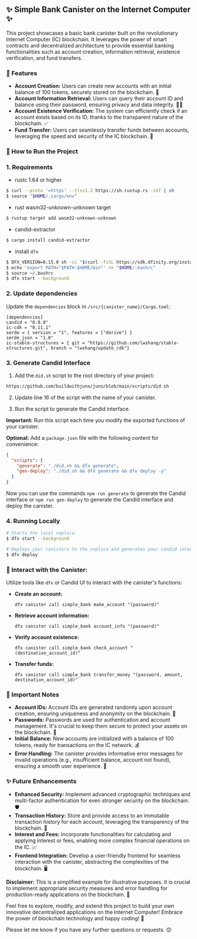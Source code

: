 ## ✨ Simple Bank Canister on the Internet Computer ✨

This project showcases a basic bank canister built on the revolutionary Internet Computer (IC) blockchain. It leverages the power of smart contracts and decentralized architecture to provide essential banking functionalities such as account creation, information retrieval, existence verification, and fund transfers.

### 🌟 Features

* **Account Creation:** Users can create new accounts with an initial balance of 100 tokens, securely stored on the blockchain. 🎁
* **Account Information Retrieval:** Users can query their account ID and balance using their password, ensuring privacy and data integrity. 🕵️‍♀️
* **Account Existence Verification:** The system can efficiently check if an account exists based on its ID, thanks to the transparent nature of the blockchain. ✅
* **Fund Transfer:** Users can seamlessly transfer funds between accounts, leveraging the speed and security of the IC blockchain. 💸

### 🚀 How to Run the Project

### 1. Requirements

* rustc 1.64 or higher
```bash
$ curl --proto '=https' --tlsv1.2 https://sh.rustup.rs -sSf | sh
$ source "$HOME/.cargo/env"
```
* rust wasm32-unknown-unknown target
```bash
$ rustup target add wasm32-unknown-unknown
```
* candid-extractor
```bash
$ cargo install candid-extractor
```
* install `dfx`
```bash
$ DFX_VERSION=0.15.0 sh -ci "$(curl -fsSL https://sdk.dfinity.org/install.sh)"
$ echo 'export PATH="$PATH:$HOME/bin"' >> "$HOME/.bashrc"
$ source ~/.bashrc
$ dfx start --background
```

### 2. Update dependencies

Update the `dependencies` block in `/src/{canister_name}/Cargo.toml`:

```
[dependencies]
candid = "0.9.9"
ic-cdk = "0.11.1"
serde = { version = "1", features = ["derive"] }
serde_json = "1.0"
ic-stable-structures = { git = "https://github.com/lwshang/stable-structures.git", branch = "lwshang/update_cdk"}
```

### 3. Generate Candid Interface

1. Add the `did.sh` script to the root directory of your project:

```bash
https://github.com/buildwithjuno/juno/blob/main/scripts/did.sh
```

2. Update line 16 of the script with the name of your canister.

3. Run the script to generate the Candid interface. 

**Important:** Run this script each time you modify the exported functions of your canister.

**Optional:** Add a `package.json` file with the following content for convenience:

```json
{
  "scripts": {
    "generate": "./did.sh && dfx generate",
    "gen-deploy": "./did.sh && dfx generate && dfx deploy -y"
  }
}
```

Now you can use the commands `npm run generate` to generate the Candid interface or `npm run gen-deploy` to generate the Candid interface and deploy the canister.

### 4. Running Locally

```bash
# Starts the local replica
$ dfx start --background

# Deploys your canisters to the replica and generates your candid interface
$ dfx deploy
```

### 🤌 Interact with the Canister:

Utilize tools like `dfx` or Candid UI to interact with the canister's functions:

* **Create an account:**
   ```
   dfx canister call simple_bank make_account "(password)"
   ```

* **Retrieve account information:**
   ```
   dfx canister call simple_bank account_info "(password)"
   ```

* **Verify account existence:**
   ```
   dfx canister call simple_bank check_account "(destination_account_id)"
   ```

* **Transfer funds:**
   ```
   dfx canister call simple_bank transfer_money "(password, amount, destination_account_id)"
   ```

### 📝 Important Notes

* **Account IDs:** Account IDs are generated randomly upon account creation, ensuring uniqueness and anonymity on the blockchain. 🎲
* **Passwords:** Passwords are used for authentication and account management. It's crucial to keep them secure to protect your assets on the blockchain. 🔐
* **Initial Balance:** New accounts are initialized with a balance of 100 tokens, ready for transactions on the IC network. 💰
* **Error Handling:** The canister provides informative error messages for invalid operations (e.g., insufficient balance, account not found), ensuring a smooth user experience. 🚫

### ✨ Future Enhancements

* **Enhanced Security:** Implement advanced cryptographic techniques and multi-factor authentication for even stronger security on the blockchain. 🛡️
* **Transaction History:** Store and provide access to an immutable transaction history for each account, leveraging the transparency of the blockchain. 📜
* **Interest and Fees:** Incorporate functionalities for calculating and applying interest or fees, enabling more complex financial operations on the IC. 📈
* **Frontend Integration:** Develop a user-friendly frontend for seamless interaction with the canister, abstracting the complexities of the blockchain. 🖥️

**Disclaimer:** This is a simplified example for illustrative purposes. It is crucial to implement appropriate security measures and error handling for production-ready applications on the blockchain. 🚧

Feel free to explore, modify, and extend this project to build your own innovative decentralized applications on the Internet Computer! Embrace the power of blockchain technology and happy coding! 🎉

Please let me know if you have any further questions or requests. 😊 
